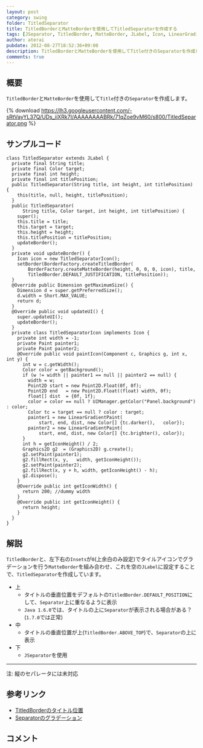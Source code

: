```yaml
---
layout: post
category: swing
folder: TitledSeparator
title: TitledBorderとMatteBorderを使用してTitledSeparatorを作成する
tags: [JSeparator, TitledBorder, MatteBorder, JLabel, Icon, LinearGradientPaint]
author: aterai
pubdate: 2012-08-27T18:52:36+09:00
description: TitledBorderとMatteBorderを使用してTitle付きのSeparatorを作成します。
comments: true
---
```

## 概要
`TitledBorder`と`MatteBorder`を使用して`Title`付きの`Separator`を作成します。

{% download https://lh3.googleusercontent.com/-sRtVayYL37Q/UDs_iiXRk7I/AAAAAAAABRk/71qZoe9vM60/s800/TitledSeparator.png %}

## サンプルコード
<pre class="prettyprint"><code>class TitledSeparator extends JLabel {
  private final String title;
  private final Color target;
  private final int height;
  private final int titlePosition;
  public TitledSeparator(String title, int height, int titlePosition) {
    this(title, null, height, titlePosition);
  }
  public TitledSeparator(
      String title, Color target, int height, int titlePosition) {
    super();
    this.title = title;
    this.target = target;
    this.height = height;
    this.titlePosition = titlePosition;
    updateBorder();
  }
  private void updateBorder() {
    Icon icon = new TitledSeparatorIcon();
    setBorder(BorderFactory.createTitledBorder(
        BorderFactory.createMatteBorder(height, 0, 0, 0, icon), title,
        TitledBorder.DEFAULT_JUSTIFICATION, titlePosition));
  }
  @Override public Dimension getMaximumSize() {
    Dimension d = super.getPreferredSize();
    d.width = Short.MAX_VALUE;
    return d;
  }
  @Override public void updateUI() {
    super.updateUI();
    updateBorder();
  }
  private class TitledSeparatorIcon implements Icon {
    private int width = -1;
    private Paint painter1;
    private Paint painter2;
    @Override public void paintIcon(Component c, Graphics g, int x, int y) {
      int w = c.getWidth();
      Color color = getBackground();
      if (w != width || painter1 == null || painter2 == null) {
        width = w;
        Point2D start = new Point2D.Float(0f, 0f);
        Point2D end   = new Point2D.Float((float) width, 0f);
        float[] dist  = {0f, 1f};
        color = color == null ? UIManager.getColor("Panel.background") : color;
        Color tc = target == null ? color : target;
        painter1 = new LinearGradientPaint(
            start, end, dist, new Color[] {tc.darker(),   color});
        painter2 = new LinearGradientPaint(
            start, end, dist, new Color[] {tc.brighter(), color});
      }
      int h = getIconHeight() / 2;
      Graphics2D g2  = (Graphics2D) g.create();
      g2.setPaint(painter1);
      g2.fillRect(x, y,   width, getIconHeight());
      g2.setPaint(painter2);
      g2.fillRect(x, y + h, width, getIconHeight() - h);
      g2.dispose();
    }
    @Override public int getIconWidth() {
      return 200; //dummy width
    }
    @Override public int getIconHeight() {
      return height;
    }
  }
}
</code></pre>

## 解説
`TitledBorder`と、左下右の`Insets`が`0`(上余白のみ設定)でタイルアイコンでグラデーションを行う`MatteBorder`を組み合わせ、これを空の`JLabel`に設定することで、`TitledSeparator`を作成しています。

- 上
    - タイトルの垂直位置をデフォルトの`TitledBorder.DEFAULT_POSITION`にして、`Separator`上に重なるように表示
    - `Java 1.6.0`では、タイトルの上に`Separator`が表示される場合がある？(`1.7.0`では正常)
- 中
    - タイトルの垂直位置が上(`TitledBorder.ABOVE_TOP`)で、`Separator`の上に表示
- 下
    - `JSeparator`を使用

<!-- dummy comment line for breaking list -->

- - - -
注: 縦のセパレータには未対応

## 参考リンク
- [TitledBorderのタイトル位置](http://ateraimemo.com/Swing/TitledBorder.html)
- [Separatorのグラデーション](http://ateraimemo.com/Swing/Gradient.html)

<!-- dummy comment line for breaking list -->

## コメント
